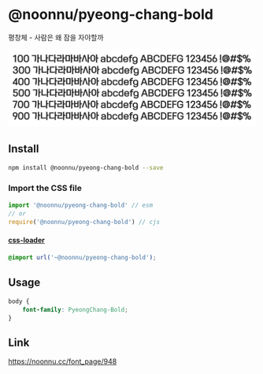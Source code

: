 # @noonnu/pyeong-chang-bold

평창체 - 사람은 왜 잠을 자야할까

![example](./example.png)

## Install

```bash
npm install @noonnu/pyeong-chang-bold --save
```

### Import the CSS file

```js
import '@noonnu/pyeong-chang-bold' // esm
// or
require('@noonnu/pyeong-chang-bold') // cjs
```

#### [css-loader](https://github.com/webpack-contrib/css-loader)

```css
@import url('~@noonnu/pyeong-chang-bold');
```

## Usage

```css
body {
    font-family: PyeongChang-Bold;
}
```

## Link

https://noonnu.cc/font_page/948
